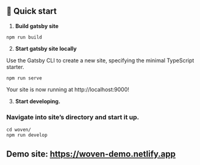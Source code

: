 
## 🚀 Quick start

  

1. **Build gatsby site**

```shell
npm run build
```

2. **Start gatsby site locally**

  

Use the Gatsby CLI to create a new site, specifying the minimal TypeScript starter.

  

```shell
npm run serve
```
Your site is now running at http://localhost:9000!

  

3. **Start developing.**

  

### Navigate into site’s directory and start it up.

  

```shell
cd woven/
npm run develop
```

## Demo site: https://woven-demo.netlify.app
